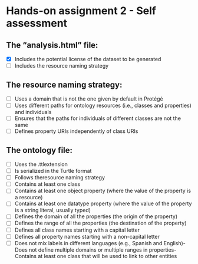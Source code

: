 # Hands-on assignment 2 - Self assessment

## The “analysis.html” file:
- [X] Includes the potential license of the dataset to be generated
- [ ] Includes the resource naming strategy

## The resource naming strategy:
- [ ] Uses a domain that is not the one given by default in Protégé
- [ ] Uses different paths for ontology resources (i.e., classes and properties) and individuals
- [ ] Ensures that the paths for individuals of different classes are not the same
- [ ] Defines property URIs independently of class URIs

## The ontology file:
- [ ] Uses the .ttlextension
- [ ] Is serialized in the Turtle format
- [ ] Follows theresource naming strategy
- [ ] Contains at least one class
- [ ] Contains at least one object property (where the value of the property is a resource)
- [ ] Contains at least one datatype property (where the value of the property is a string literal, usually typed)
- [ ] Defines the domain of all the properties (the origin of the property)
- [ ] Defines the range of all the properties (the destination of the property)
- [ ] Defines all class names starting with a capital letter
- [ ] Defines all property names starting with a non-capital letter
- [ ] Does not mix labels in different languages (e.g., Spanish and English)-Does not define multiple domains or multiple ranges in properties-Contains at least one class that will be used to link to other entities
